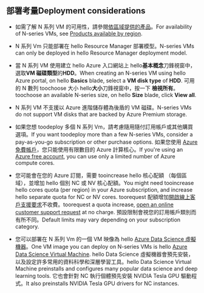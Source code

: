## <a name="deployment-considerations"></a><span data-ttu-id="89117-101">部署考量</span><span class="sxs-lookup"><span data-stu-id="89117-101">Deployment considerations</span></span>

* <span data-ttu-id="89117-102">如需了解 N 系列 VM 的可用性，請參閱[依區域提供的產品](https://azure.microsoft.com/en-us/regions/services/)。</span><span class="sxs-lookup"><span data-stu-id="89117-102">For availability of N-series VMs, see [Products available by region](https://azure.microsoft.com/en-us/regions/services/).</span></span>

* <span data-ttu-id="89117-103">N 系列 Vm 只能部署在 hello Resource Manager 部署模型。</span><span class="sxs-lookup"><span data-stu-id="89117-103">N-series VMs can only be deployed in hello Resource Manager deployment model.</span></span>

* <span data-ttu-id="89117-104">當 N 系列 VM 使用建立 hello Azure 入口網站上 hello**基本概念**刀鋒視窗中，選取**VM 磁碟類型**的**HDD**。</span><span class="sxs-lookup"><span data-stu-id="89117-104">When creating an N-series VM using hello Azure portal, on hello **Basics** blade, select a **VM disk type** of **HDD**.</span></span> <span data-ttu-id="89117-105">可用的 N 數列 toochoose 大小 hello**大小**刀鋒視窗中，按一下 **檢視所有**。</span><span class="sxs-lookup"><span data-stu-id="89117-105">toochoose an available N-series size, on hello **Size** blade, click **View all**.</span></span>

* <span data-ttu-id="89117-106">N 系列 VM 不支援以 Azure 進階儲存體為後盾的 VM 磁碟。</span><span class="sxs-lookup"><span data-stu-id="89117-106">N-series VMs do not support VM disks that are backed by Azure Premium storage.</span></span>

* <span data-ttu-id="89117-107">如果您想 toodeploy 多個 N 系列 Vm，請考慮隨用隨付訂用帳戶或其他購買選項。</span><span class="sxs-lookup"><span data-stu-id="89117-107">If you want toodeploy more than a few N-series VMs, consider a pay-as-you-go subscription or other purchase options.</span></span> <span data-ttu-id="89117-108">如果您使用 [Azure 免費帳戶](https://azure.microsoft.com/free/)，您只能使用有限數目的 Azure 計算核心。</span><span class="sxs-lookup"><span data-stu-id="89117-108">If you're using an [Azure free account](https://azure.microsoft.com/free/), you can use only a limited number of Azure compute cores.</span></span>

* <span data-ttu-id="89117-109">您可能會在您的 Azure 訂閱，需要 tooincrease hello 核心配額 （每個區域），並增加 hello 個別 NC 或 NV 核心配額。</span><span class="sxs-lookup"><span data-stu-id="89117-109">You might need tooincrease hello cores quota (per region) in your Azure subscription, and increase hello separate quota for NC or NV cores.</span></span> <span data-ttu-id="89117-110">toorequest 配額增加[開啟線上客戶支援要求](../articles/azure-supportability/how-to-create-azure-support-request.md)不收費。</span><span class="sxs-lookup"><span data-stu-id="89117-110">toorequest a quota increase, [open an online customer support request](../articles/azure-supportability/how-to-create-azure-support-request.md) at no charge.</span></span> <span data-ttu-id="89117-111">預設限制會視您的訂用帳戶類別而有所不同。</span><span class="sxs-lookup"><span data-stu-id="89117-111">Default limits may vary depending on your subscription category.</span></span>

* <span data-ttu-id="89117-112">您可以部署在 N 系列 Vm 的一個 VM 映像為 hello [Azure Data Science 虛擬機器](../articles/machine-learning/machine-learning-data-science-virtual-machine-overview.md)。</span><span class="sxs-lookup"><span data-stu-id="89117-112">One VM image you can deploy on N-series VMs is hello [Azure Data Science Virtual Machine](../articles/machine-learning/machine-learning-data-science-virtual-machine-overview.md).</span></span> <span data-ttu-id="89117-113">hello Data Science 虛擬機器會預先安裝，以及設定許多常用的資料科學和深層學習工具。</span><span class="sxs-lookup"><span data-stu-id="89117-113">hello Data Science Virtual Machine preinstalls and configures many popular data science and deep learning tools.</span></span> <span data-ttu-id="89117-114">它也會針對 NC 執行個體預先安裝 NVIDIA Tesla GPU 驅動程式。</span><span class="sxs-lookup"><span data-stu-id="89117-114">It also preinstalls NVIDIA Tesla GPU drivers for NC instances.</span></span>





